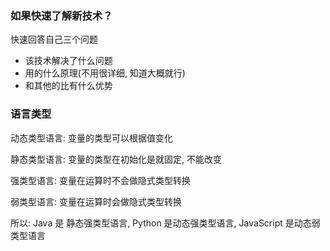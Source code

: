 ### 如果快速了解新技术？

快速回答自己三个问题

- 该技术解决了什么问题
- 用的什么原理(不用很详细, 知道大概就行)
- 和其他的比有什么优势

### 语言类型

动态类型语言: 变量的类型可以根据值变化

静态类型语言: 变量的类型在初始化是就固定, 不能改变

强类型语言: 变量在运算时不会做隐式类型转换

弱类型语言: 变量在运算时会做隐式类型转换

所以: Java 是 静态强类型语言, Python 是动态强类型语言, JavaScript 是动态弱类型语言
